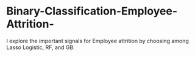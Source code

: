 # Binary-Classification-Employee-Attrition-
I explore the important signals for Employee attrition by choosing among Lasso Logistic, RF, and GB.
